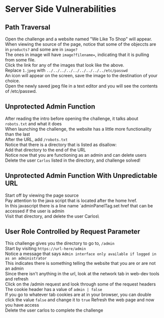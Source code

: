 # Server Side Vulnerabilities

## Path Traversal
Open the challenge and a website named "We Like To Shop" will appear.\
When viewing the source of the page, notice that some of the objeccts are in `products?` and some are in `image?`\
The ones in image will have `image?filename=`, indicating that it is pulling from some file.\
Click the link for any of the images that look like the above.\
Replace `1.jpeg` with `../../../../../../../../../etc/passwd`\
An icon will appear on the screen, save the image to the destination of your choice.\
Open the newly saved jpeg file in a text editor and you will see the contents of /etc/passwd.

## Unprotected Admin Function
After reading the intro before opening the challenge, it talks about `robots.txt` and what it does\
When launching the challenge, the website has a little more functionality than the last\
After the URL, add `/robots.txt`\
Notice that there is a directory that is listed as disallow:\
Add that directory to the end of the URL\
Notice now that you are functioning as an admin and can delete users\
Delete the user `Carlos` listed in the directory, and challenge solved!

## Unprotected Admin Function With Unpredictable URL
Start off by viewing the page source\
Pay attention to the java script that is located after the home href.\
In this javascript there is a line name `adminPanelTag.set href that can be accessed if the user is admin\
Visit that directory, and delete the user Carlos\

## User Role Controlled by Request Parameter
This challenge gives you the directory to go to, `/admin`\
Start by visiting `https://url-here/admin`\
Notice a message that says `Admin interface only available if logged in as an administrator`\
This indicates there is something telling the website that you are or are not an admin\
Since there isn't anything in the url, look at the network tab in web-dev tools and refresh\
Click on the /admin request and look through some of the request headers\
The cookie header has a value of `admin | false`\
If you go to whatever tab cookies are at in your browser, you can double click the value `false` and change it to `true`
Refresh the web page and now you have access\
Delete the user carlos to complete the challenge

##
